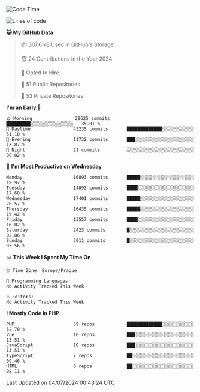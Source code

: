 <!--START_SECTION:waka-->
![Code Time](http://img.shields.io/badge/Code%20Time-1%2C583%20hrs%2058%20mins-blue)

![Lines of code](https://img.shields.io/badge/From%20Hello%20World%20I%27ve%20Written-26.7%20million%20lines%20of%20code-blue)

**🐱 My GitHub Data** 

> 📦 307.6 kB Used in GitHub's Storage 
 > 
> 🏆 24 Contributions in the Year 2024
 > 
> 💼 Opted to Hire
 > 
> 📜 51 Public Repositories 
 > 
> 🔑 53 Private Repositories 
 > 
**I'm an Early 🐤** 

```text
🌞 Morning                29625 commits       █████████░░░░░░░░░░░░░░░░   35.01 % 
🌆 Daytime                43235 commits       █████████████░░░░░░░░░░░░   51.10 % 
🌃 Evening                11732 commits       ███░░░░░░░░░░░░░░░░░░░░░░   13.87 % 
🌙 Night                  21 commits          ░░░░░░░░░░░░░░░░░░░░░░░░░   00.02 % 
```
📅 **I'm Most Productive on Wednesday** 

```text
Monday                   16893 commits       █████░░░░░░░░░░░░░░░░░░░░   19.97 % 
Tuesday                  14893 commits       ████░░░░░░░░░░░░░░░░░░░░░   17.60 % 
Wednesday                17401 commits       █████░░░░░░░░░░░░░░░░░░░░   20.57 % 
Thursday                 16435 commits       █████░░░░░░░░░░░░░░░░░░░░   19.42 % 
Friday                   13557 commits       ████░░░░░░░░░░░░░░░░░░░░░   16.02 % 
Saturday                 2423 commits        █░░░░░░░░░░░░░░░░░░░░░░░░   02.86 % 
Sunday                   3011 commits        █░░░░░░░░░░░░░░░░░░░░░░░░   03.56 % 
```


📊 **This Week I Spent My Time On** 

```text
🕑︎ Time Zone: Europe/Prague

💬 Programming Languages: 
No Activity Tracked This Week

🔥 Editors: 
No Activity Tracked This Week
```

**I Mostly Code in PHP** 

```text
PHP                      39 repos            █████████████░░░░░░░░░░░░   52.70 % 
Vue                      10 repos            ███░░░░░░░░░░░░░░░░░░░░░░   13.51 % 
JavaScript               10 repos            ███░░░░░░░░░░░░░░░░░░░░░░   13.51 % 
TypeScript               7 repos             ██░░░░░░░░░░░░░░░░░░░░░░░   09.46 % 
HTML                     6 repos             ██░░░░░░░░░░░░░░░░░░░░░░░   08.11 % 
```




 Last Updated on 04/07/2024 00:43:24 UTC
<!--END_SECTION:waka-->
<!--
**AlexKratky/AlexKratky** is a ✨ _special_ ✨ repository because its `README.md` (this file) appears on your GitHub profile.

Here are some ideas to get you started:

- 🔭 I’m currently working on ...
- 🌱 I’m currently learning ...
- 👯 I’m looking to collaborate on ...
- 🤔 I’m looking for help with ...
- 💬 Ask me about ...
- 📫 How to reach me: ...
- 😄 Pronouns: ...
- ⚡ Fun fact: ...
-->
